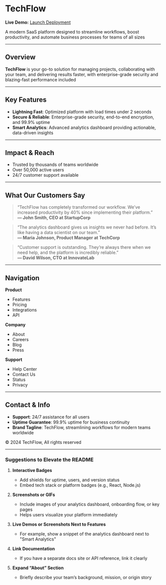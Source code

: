 # TechFlow

**Live Demo:** [Launch Deployment](https://taupe-mandazi-c26683.netlify.app/)

A modern SaaS platform designed to streamline workflows, boost productivity, and automate business processes for teams of all sizes

---

## Overview

**TechFlow** is your go-to solution for managing projects, collaborating with your team, and delivering results faster, with enterprise-grade security and blazing-fast performance included

---

## Key Features

- **Lightning Fast**: Optimized platform with load times under 2 seconds
- **Secure & Reliable**: Enterprise-grade security, end-to-end encryption, and 99.9% uptime
- **Smart Analytics**: Advanced analytics dashboard providing actionable, data-driven insights

---

## Impact & Reach

- Trusted by thousands of teams worldwide
- Over 50,000 active users
- 24/7 customer support available

---

## What Our Customers Say

> “TechFlow has completely transformed our workflow. We’ve increased productivity by 40% since implementing their platform.”  
> **— John Smith, CEO at StartupCorp**

> “The analytics dashboard gives us insights we never had before. It’s like having a data scientist on our team.”  
> **— Maria Johnson, Product Manager at TechCorp**

> “Customer support is outstanding. They’re always there when we need help, and the platform is incredibly reliable.”  
> **— David Wilson, CTO at InnovateLab**

---

## Navigation

**Product**

- Features
- Pricing
- Integrations
- API

**Company**

- About
- Careers
- Blog
- Press

**Support**

- Help Center
- Contact Us
- Status
- Privacy

---

## Contact & Info

- **Support**: 24/7 assistance for all users
- **Uptime Guarantee**: 99.9% uptime for business continuity
- **Brand Tagline**: TechFlow, streamlining workflows for modern teams worldwide

© 2024 TechFlow, All rights reserved

---

### Suggestions to Elevate the README

1. **Interactive Badges**

   - Add shields for uptime, users, and version status
   - Embed tech stack or platform badges (e.g., React, Node.js)

2. **Screenshots or GIFs**

   - Include images of your analytics dashboard, onboarding flow, or key pages
   - Helps users visualize your platform immediately

3. **Live Demos or Screenshots Next to Features**

   - For example, show a snippet of the analytics dashboard next to "Smart Analytics"

4. **Link Documentation**

   - If you have a separate docs site or API reference, link it clearly

5. **Expand “About” Section**
   - Briefly describe your team’s background, mission, or origin story
